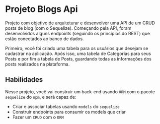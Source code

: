 # Projeto Blogs Api

Projeto com objetivo de arquiteturar e desenvolver uma API de um CRUD posts de blog (com o Sequelize). Começando pela API, foram desenvolvidos alguns endpoints (seguindo os princípios do REST) que estão conectados ao banco de dados.

Primeiro, você foi criado uma tabela para os usuários que desejam se cadastrar na aplicação. Após isso, uma tabela de Categorias para seus Posts e por fim a tabela de Posts, guardando todas as informações dos posts realizados na plataforma.

## Habilidades

Nesse projeto, você vai construir um back-end usando `ORM` com o pacote `sequelize` do `npm`, e será capaz de:

- Criar e associar tabelas usando `models` do `sequelize`
- Construir endpoints para consumir os models que criar
- Fazer um `CRUD` com o `ORM`

